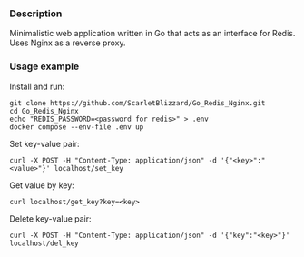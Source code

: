 ### Description
Minimalistic web application written in Go that acts as an interface for Redis. Uses Nginx as a reverse proxy.
### Usage example
Install and run:
```
git clone https://github.com/ScarletBlizzard/Go_Redis_Nginx.git
cd Go_Redis_Nginx
echo "REDIS_PASSWORD=<password for redis>" > .env
docker compose --env-file .env up
```
Set key-value pair:
```
curl -X POST -H "Content-Type: application/json" -d '{"<key>":"<value>"}' localhost/set_key
```
Get value by key:
```
curl localhost/get_key?key=<key>
```
Delete key-value pair:
```
curl -X POST -H "Content-Type: application/json" -d '{"key":"<key>"}' localhost/del_key
```
